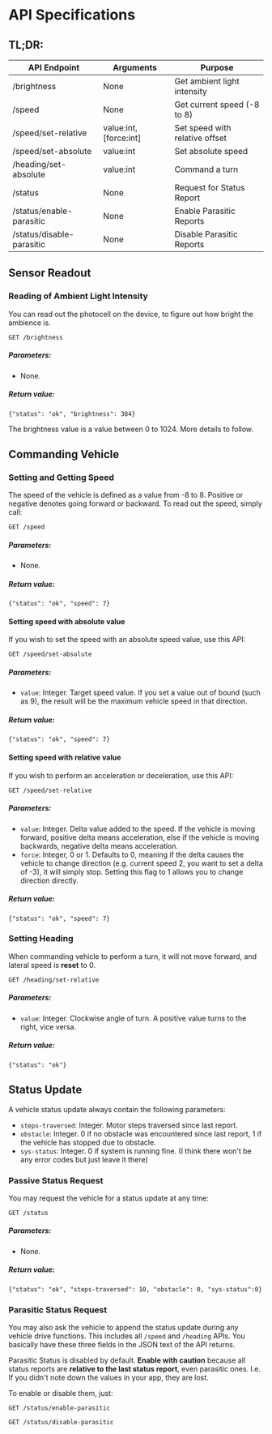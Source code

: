# API Specifications

## TL;DR:

API Endpoint | Arguments | Purpose
------------ | --------- | -------
/brightness  | None      | Get ambient light intensity
/speed       | None      | Get current speed (-8 to 8)
/speed/set-relative | value:int, [force:int] | Set speed with relative offset
/speed/set-absolute | value:int | Set absolute speed
/heading/set-absolute | value:int | Command a turn
/status | None | Request for Status Report
/status/enable-parasitic | None | Enable Parasitic Reports
/status/disable-parasitic | None | Disable Parasitic Reports


## Sensor Readout

### Reading of Ambient Light Intensity

You can read out the photocell on the device, to figure out how bright the ambience is.

`GET /brightness`

##### Parameters:

- None.

##### Return value:

`{"status": "ok", "brightness": 384}`

The brightness value is a value between 0 to 1024. More details to follow.

## Commanding Vehicle

### Setting and Getting Speed

The speed of the vehicle is defined as a value from -8 to 8. Positive or negative denotes going forward or backward. To read out the speed, simply call:

`GET /speed`

##### Parameters:

- None.

##### Return value:

`{"status": "ok", "speed": 7}`

#### Setting speed with absolute value

If you wish to set the speed with an absolute speed value, use this API:

`GET /speed/set-absolute`

##### Parameters:

- `value`: Integer. Target speed value. If you set a value out of bound (such as 9), the result will be the maximum vehicle speed in that direction.

##### Return value:

`{"status": "ok", "speed": 7}`

#### Setting speed with relative value

If you wish to perform an acceleration or deceleration, use this API:

`GET /speed/set-relative`

##### Parameters:

- `value`: Integer. Delta value added to the speed. If the vehicle is moving forward, positive delta means acceleration, else if the vehicle is moving backwards, negative delta means acceleration.
- `force`: Integer, 0 or 1. Defaults to 0, meaning if the delta causes the vehicle to change direction (e.g. current speed 2, you want to set a delta of -3), it will simply stop. Setting this flag to 1 allows you to change direction directly.

##### Return value:

`{"status": "ok", "speed": 7}`

### Setting Heading

When commanding vehicle to perform a turn, it will not move forward, and lateral speed is **reset** to 0.

`GET /heading/set-relative`

##### Parameters:

- `value`: Integer. Clockwise angle of turn. A positive value turns to the right, vice versa.

##### Return value:

`{"status": "ok"}`


## Status Update

A vehicle status update always contain the following parameters:
- `steps-traversed`: Integer. Motor steps traversed since last report.
- `obstacle`: Integer. 0 if no obstacle was encountered since last report, 1 if the vehicle has stopped due to obstacle.
- `sys-status`: Integer. 0 if system is running fine. (I think there won't be any error codes but just leave it there)

### Passive Status Request

You may request the vehicle for a status update at any time:

`GET /status`

##### Parameters:

- None.

##### Return value:

`{"status": "ok", "steps-traversed": 10, "obstacle": 0, "sys-status":0}`

### Parasitic Status Request

You may also ask the vehicle to append the status update during any vehicle drive functions. This includes all `/speed` and `/heading` APIs. You basically have these three fields in the JSON text of the API returns.

Parasitic Status is disabled by default. **Enable with caution** because all status reports are **relative to the last status report**, even parasitic ones. I.e. If you didn't note down the values in your app, they are lost.

To enable or disable them, just:

`GET /status/enable-parasitic`

`GET /status/disable-parasitic`
